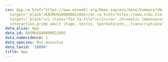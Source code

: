 ```yaml
---
csv: App,<a href="https://www.ensembl.org/Homo_sapiens/Gene/Summary?db=core;g=ENSMUSG00000022892"
  target="_blank">ENSMUSG00000022892</a>,<a href="https://www.ncbi.nlm.nih.gov/pubmed/25450459"
  target="_blank"><i class="fas fa-file"></i></a>",chromatin immunoprecipitation assay,direct
  interaction,prime adult stage, testis, Spermatocyte,,,transcriptional regulation,
data_alias: App
data_id: ENSMUSG00000022892
data_numevidence: 1
data_species: Mus musculus
data_taxid: '10090'
title: App
---
```

